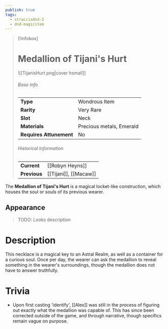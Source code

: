 ```yaml
---
publish: true
tags:
  - stracciadnd-2
  - dnd-magicitem
---
```

> [!infobox]  
> # Medallion of Tijani's Hurt
> ![[TijanisHurt.png|cover hsmall]]
> ###### Base Info
> | | |
> |---|---|
> | **Type** | Wondrous Item |
> | **Rarity** | Very Rare |
> | **Slot** | Neck |
> | **Materials** | Precious metals, Emerald |
> | **Requires Attunement** | No |
> ###### Historical Information
> | | |
> |---|---|
> | **Current** | [[Robyn Heyns]] |
> | **Previous** | [[Tijani]], [[Macaw]] |

The **Medallion of Tijani's Hurt** is a magical locket-like construction, which houses the soul or souls of its previous wearer.
## Appearance
>TODO: Looks description
# Description
This necklace is a magical key to an Astral Realm, as well as a container for a curious soul. Once per day, the wearer can ask the medallion to reveal something in the wearer's surroundings, though the medallion does not have to answer truthfully.
# Trivia
- Upon first casting 'identify', [[Alex]] was still in the process of figuring out exactly what the medallion was capable of. This has since been corrected outside of the game, and through narrative, though specifics remain vague on purpose.